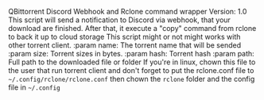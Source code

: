 QBittorrent Discord Webhook and Rclone command wrapper
Version: 1.0
This script will send a notification to Discord via webhook, that your download are finished.
After that, it execute a "copy" command from rclone to back it up to cloud storage
This script might or not might works with other torrent client.
:param name: The torrent name that will be sended
:param size: Torrent sizes in bytes.
:param hash: Torrent hash
:param path: Full path to the downloaded file or folder
If you're in linux, chown this file to the user that run torrent client and
don't forget to put the rclone.conf file to `~/.config/rclone/rclone.conf` then
chown the `rclone` folder and the config file in `~/.config`
